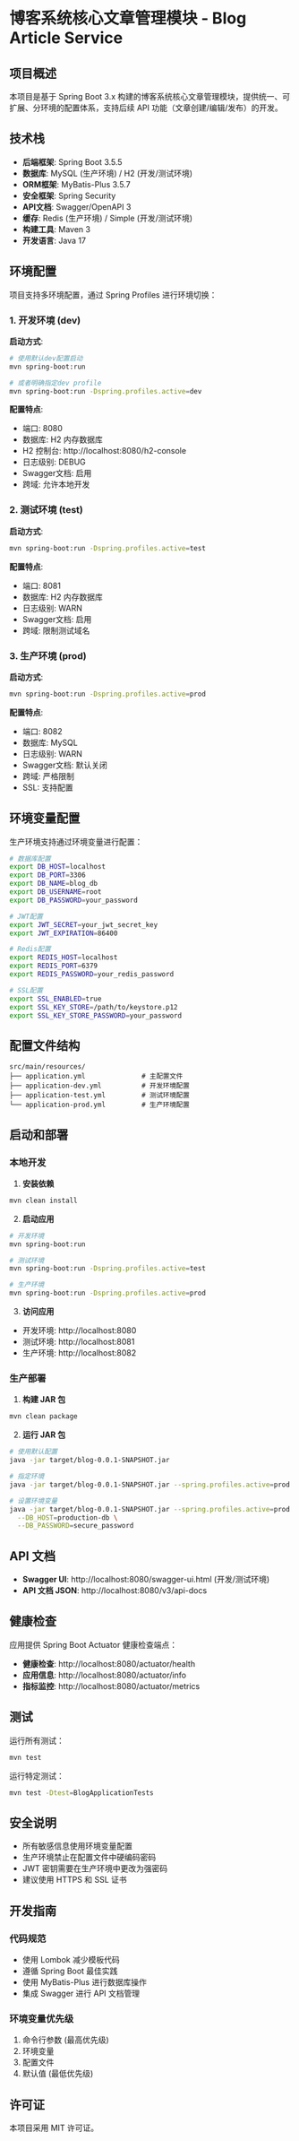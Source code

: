 # 博客系统核心文章管理模块 - Blog Article Service

## 项目概述

本项目是基于 Spring Boot 3.x 构建的博客系统核心文章管理模块，提供统一、可扩展、分环境的配置体系，支持后续 API 功能（文章创建/编辑/发布）的开发。

## 技术栈

- **后端框架**: Spring Boot 3.5.5
- **数据库**: MySQL (生产环境) / H2 (开发/测试环境)
- **ORM框架**: MyBatis-Plus 3.5.7
- **安全框架**: Spring Security
- **API文档**: Swagger/OpenAPI 3
- **缓存**: Redis (生产环境) / Simple (开发/测试环境)
- **构建工具**: Maven 3
- **开发语言**: Java 17

## 环境配置

项目支持多环境配置，通过 Spring Profiles 进行环境切换：

### 1. 开发环境 (dev)

**启动方式**:
```bash
# 使用默认dev配置启动
mvn spring-boot:run

# 或者明确指定dev profile
mvn spring-boot:run -Dspring.profiles.active=dev
```

**配置特点**:
- 端口: 8080
- 数据库: H2 内存数据库
- H2 控制台: http://localhost:8080/h2-console
- 日志级别: DEBUG
- Swagger文档: 启用
- 跨域: 允许本地开发

### 2. 测试环境 (test)

**启动方式**:
```bash
mvn spring-boot:run -Dspring.profiles.active=test
```

**配置特点**:
- 端口: 8081
- 数据库: H2 内存数据库
- 日志级别: WARN
- Swagger文档: 启用
- 跨域: 限制测试域名

### 3. 生产环境 (prod)

**启动方式**:
```bash
mvn spring-boot:run -Dspring.profiles.active=prod
```

**配置特点**:
- 端口: 8082
- 数据库: MySQL
- 日志级别: WARN
- Swagger文档: 默认关闭
- 跨域: 严格限制
- SSL: 支持配置

## 环境变量配置

生产环境支持通过环境变量进行配置：

```bash
# 数据库配置
export DB_HOST=localhost
export DB_PORT=3306
export DB_NAME=blog_db
export DB_USERNAME=root
export DB_PASSWORD=your_password

# JWT配置
export JWT_SECRET=your_jwt_secret_key
export JWT_EXPIRATION=86400

# Redis配置
export REDIS_HOST=localhost
export REDIS_PORT=6379
export REDIS_PASSWORD=your_redis_password

# SSL配置
export SSL_ENABLED=true
export SSL_KEY_STORE=/path/to/keystore.p12
export SSL_KEY_STORE_PASSWORD=your_password
```

## 配置文件结构

```
src/main/resources/
├── application.yml              # 主配置文件
├── application-dev.yml          # 开发环境配置
├── application-test.yml         # 测试环境配置
└── application-prod.yml         # 生产环境配置
```

## 启动和部署

### 本地开发

1. **安装依赖**
```bash
mvn clean install
```

2. **启动应用**
```bash
# 开发环境
mvn spring-boot:run

# 测试环境
mvn spring-boot:run -Dspring.profiles.active=test

# 生产环境
mvn spring-boot:run -Dspring.profiles.active=prod
```

3. **访问应用**
- 开发环境: http://localhost:8080
- 测试环境: http://localhost:8081
- 生产环境: http://localhost:8082

### 生产部署

1. **构建 JAR 包**
```bash
mvn clean package
```

2. **运行 JAR 包**
```bash
# 使用默认配置
java -jar target/blog-0.0.1-SNAPSHOT.jar

# 指定环境
java -jar target/blog-0.0.1-SNAPSHOT.jar --spring.profiles.active=prod

# 设置环境变量
java -jar target/blog-0.0.1-SNAPSHOT.jar --spring.profiles.active=prod \
  --DB_HOST=production-db \
  --DB_PASSWORD=secure_password
```

## API 文档

- **Swagger UI**: http://localhost:8080/swagger-ui.html (开发/测试环境)
- **API 文档 JSON**: http://localhost:8080/v3/api-docs

## 健康检查

应用提供 Spring Boot Actuator 健康检查端点：

- **健康检查**: http://localhost:8080/actuator/health
- **应用信息**: http://localhost:8080/actuator/info
- **指标监控**: http://localhost:8080/actuator/metrics

## 测试

运行所有测试：
```bash
mvn test
```

运行特定测试：
```bash
mvn test -Dtest=BlogApplicationTests
```

## 安全说明

- 所有敏感信息使用环境变量配置
- 生产环境禁止在配置文件中硬编码密码
- JWT 密钥需要在生产环境中更改为强密码
- 建议使用 HTTPS 和 SSL 证书

## 开发指南

### 代码规范

- 使用 Lombok 减少模板代码
- 遵循 Spring Boot 最佳实践
- 使用 MyBatis-Plus 进行数据库操作
- 集成 Swagger 进行 API 文档管理

### 环境变量优先级

1. 命令行参数 (最高优先级)
2. 环境变量
3. 配置文件
4. 默认值 (最低优先级)

## 许可证

本项目采用 MIT 许可证。

